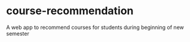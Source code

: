 # course-recommendation
A web app to recommend courses for students during beginning of new semester

